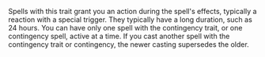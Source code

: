 Spells with this trait grant you an action during the spell's effects, typically a reaction with a special trigger. They typically have a long duration, such as 24 hours. You can have only one spell with the contingency trait, or one contingency spell, active at a time. If you cast another spell with the contingency trait or contingency, the newer casting supersedes the older.